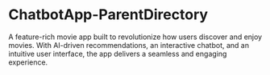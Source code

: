 # ChatbotApp-ParentDirectory
A feature-rich movie app built to revolutionize how users discover and enjoy movies. With AI-driven recommendations, an interactive chatbot, and an intuitive user interface, the app delivers a seamless and engaging experience.
